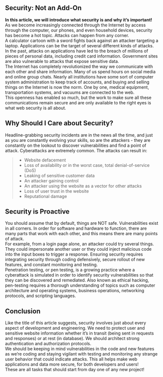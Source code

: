 ## Security: Not an Add-On
<strong>In this article, we will introduce what security is and why it’s important!</strong>
<br />
As we become increasingly connected through the Internet by access through the computer, our phones, and even household devices, security has become a hot topic. Attacks can happen from any corner.
<br />
A calculator cartoon with a sword fights back against an attacker targeting a laptop.
Applications can be the target of several different kinds of attacks. In the past, attacks on applications have led to the breach of millions of pieces of personal data, including credit card information. Government sites are also vulnerable to attacks that expose sensitive data.
<br />
The Internet has completely revolutionized the way we communicate with each other and share information. Many of us spend hours on social media and online group chats. Nearly all institutions have some sort of computer system administration to keep track of accounts, and buying and selling things on the Internet is now the norm. One by one, medical equipment, transportation systems, and vacuums are connected to the web.
<br />
This openness has enabled so much, but the work to make sure all these communications remain secure and are only available to the right eyes is what web security is all about.
<br />

## Why Should I Care about Security?
Headline-grabbing security incidents are in the news all the time, and just as you are constantly evolving your skills, so are the attackers - they are constantly on the lookout to discover vulnerabilities and find a point of attack. Cyberattacks are extremely common. The attacks can result in:
<br />

>- Website defacement
>- Loss of availability or in the worst case, total denial-of-service (DoS)
>- Leaking of sensitive customer data
>- An attacker gaining control
>- An attacker using the website as a vector for other attacks
>- Loss of user trust in the website
>- Reputational damage

## Security is Proactive
You should assume that by default, things are NOT safe. Vulnerabilities exist in all corners. In order for software and hardware to function, there are many parts that work with each other, and this means there are many points of attack.
<br />
For example, from a login page alone, an attacker could try several things. They could impersonate another user or they could inject malicious code into the input boxes to trigger a response. Ensuring security requires integrating security through coding defensively, secure rollout of new features, and constant monitoring and testing.
<br />
Penetration testing, or pen testing, is a growing practice where a cyberattack is simulated in order to identify security vulnerabilities so that they can be discovered and remediated. Also known as ethical hacking, pen-testing requires a thorough understanding of topics such as computer architecture and operating systems, business operations, networking protocols, and scripting languages.
<br />

## Conclusion
Like the title of this article suggests, security involves just about every aspect of development and engineering. We need to protect user and sensitive website information whether it’s in transit (being sent in requests and responses) or at rest (in database). We should architect strong authentication and authorization protocols.
<br />
We should be keeping in mind vulnerabilities in the code and new features as we’re coding and staying vigilant with testing and monitoring any strange user behavior that could indicate attacks. This all helps make web applications and data more secure, for both developers and users!
<br />
These are all tasks that should start from day one of any new project!
<br />